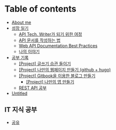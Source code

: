 # Table of contents

* [About me](README.md)
* [성장 일기](untitled/README.md)
  * [API Tech. Writer가 되기 위한 여정](untitled/untitled.md)
  * [API 문서를 작성하는 법](untitled/api.md)
  * [Web API Documentation Best Practices](untitled/web-api-documentation-best-practices.md)
  * [나의 이야기](untitled/to-become-an-api-writer.md)
* [공부 기록](undefined/README.md)
  * [\[Project\] 글쓰기 습관 들이기](undefined/untitled-1.md)
  * [\[Project\] 나만의 웹페이지 만들기 \(github + hugo\)](undefined/hugo.md)
  * [\[Project\] Gitbook을 이용한 블로그 만들기](undefined/undefined/README.md)
    * [\[Project\] 나만의 앱 만들기](undefined/undefined/project.md)
  * [REST API 공부](undefined/rest-api.md)
* [Untitled](untitled-1.md)

## IT 지식 공부

* [공유](it/undefined.md)

